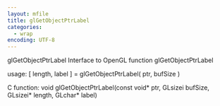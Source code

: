 ```yaml
---
layout: mfile
title: glGetObjectPtrLabel
categories:
  - wrap
encoding: UTF-8
---
```


glGetObjectPtrLabel  Interface to OpenGL function glGetObjectPtrLabel

usage:  [ length, label ] = glGetObjectPtrLabel( ptr, bufSize )

C function:  void glGetObjectPtrLabel(const void\* ptr, GLsizei bufSize, GLsizei\* length, GLchar\* label)